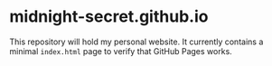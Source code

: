 # midnight-secret.github.io

This repository will hold my personal website. It currently contains a minimal `index.html` page to verify that GitHub Pages works.
